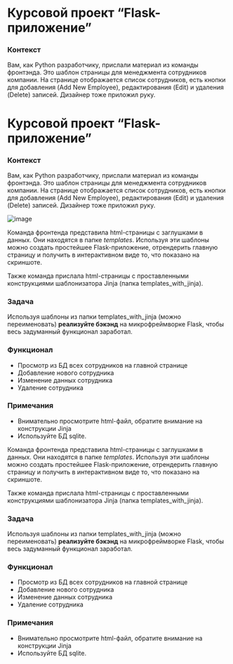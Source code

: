 # Курсовой проект “Flask-приложение”

### Контекст

Вам, как Python разработчику, прислали материал из команды фронтэнда. Это шаблон страницы для менеджмента сотрудников компании. На странице отображается список сотрудников, есть кнопки для добавления (Add New Employee), редактирования (Edit) и удаления (Delete) записей. Дизайнер тоже приложил руку.

# Курсовой проект “Flask-приложение”

### Контекст

Вам, как Python разработчику, прислали материал из команды фронтэнда. Это шаблон страницы для менеджмента сотрудников компании. На странице отображается список сотрудников, есть кнопки для добавления (Add New Employee), редактирования (Edit) и удаления (Delete) записей. Дизайнер тоже приложил руку.

![image](https://user-images.githubusercontent.com/113107446/201532652-95ea75f9-8b78-4632-8798-b64681a5eb21.png)


Команда фронтенда представила html-страницы с заглушками в данных. Они находятся в папке *templates*. Используя эти шаблоны можно создать простейшее Flask-приложение, отрендерить главную страницу и получить в интерактивном виде то, что показано на скриншоте.

Также команда прислала html-страницы с проставленными конструкциями шаблонизатора Jinja (папка templates_with_jinja). 

### **Задача**

Используя шаблоны из папки templates_with_jinja (можно переименовать) **реализуйте бэкэнд** на микрофреймворке Flask, чтобы весь задуманный функционал заработал.

### **Функционал**

- Просмотр из БД всех сотрудников на главной странице
- Добавление нового сотрудника
- Изменение данных сотрудника
- Удаление сотрудника

### **Примечания**

- Внимательно просмотрите html-файл, обратите внимание на конструкции Jinja
- Используйте БД sqlite.

Команда фронтенда представила html-страницы с заглушками в данных. Они находятся в папке *templates*. Используя эти шаблоны можно создать простейшее Flask-приложение, отрендерить главную страницу и получить в интерактивном виде то, что показано на скриншоте.

Также команда прислала html-страницы с проставленными конструкциями шаблонизатора Jinja (папка templates_with_jinja). 

### **Задача**

Используя шаблоны из папки templates_with_jinja (можно переименовать) **реализуйте бэкэнд** на микрофреймворке Flask, чтобы весь задуманный функционал заработал.

### **Функционал**

- Просмотр из БД всех сотрудников на главной странице
- Добавление нового сотрудника
- Изменение данных сотрудника
- Удаление сотрудника

### **Примечания**

- Внимательно просмотрите html-файл, обратите внимание на конструкции Jinja
- Используйте БД sqlite.
